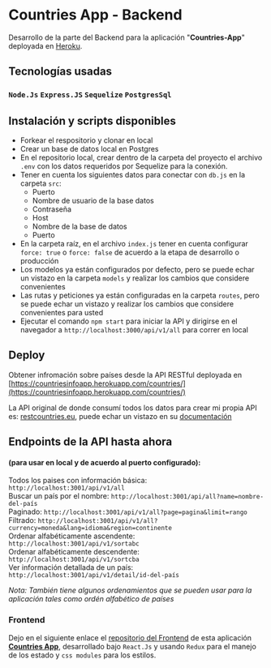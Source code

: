 # Countries App - Backend

Desarrollo de la parte del Backend para la aplicación "**Countries-App**" deployada en [Heroku](https://www.heroku.com/home).

## Tecnologías usadas
### `Node.Js` `Express.JS` `Sequelize` `PostgresSql`

## Instalación y scripts disponibles
- Forkear el respositorio y clonar en local
- Crear un base de datos local en Postgres
- En el repositorio local, crear dentro de la carpeta del proyecto el archivo `.env` con los datos requeridos por Sequelize para la conexión.
- Tener en cuenta los siguientes datos para conectar con `db.js` en la carpeta `src`: 
  - Puerto
  - Nombre de usuario de la base datos
  - Contraseña
  - Host
  - Nombre de la base de datos
  - Puerto
- En la carpeta raíz, en el archivo `index.js` tener en cuenta configurar `force: true` o `force: false` de acuerdo a la etapa de desarrollo o producción
- Los modelos ya están configurados por defecto, pero se puede echar un vistazo en la carpeta `models` y realizar los cambios que considere convenientes
- Las rutas y peticiones ya están configuradas en la carpeta `routes`, pero se puede echar un vistazo y realizar los cambios que considere convenientes para usted
- Ejecutar el comando `npm start` para iniciar la API y dirigirse en el navegador a `http://localhost:3000/api/v1/all` para correr en local

## Deploy
Obtener infromación sobre países desde la API RESTful deployada en [https://countriesinfoapp.herokuapp.com/countries/](https://countriesinfoapp.herokuapp.com/countries/) 

La API original de donde consumí todos los datos para crear mi propia API es: [restcountries.eu](https://restcountries.com/#api-endpoints-v3-all), puede echar un vistazo en su [documentación](https://restcountries.com/#api-endpoints-v3-all)

## Endpoints de la API hasta ahora 
#### (para usar en local y de acuerdo al puerto configurado):
Todos los paises con información básica: `http://localhost:3001/api/v1/all` \
Buscar un país por el nombre: `http://localhost:3001/api/all?name=nombre-del-país` \
Paginado: `http://localhost:3001/api/v1/all?page=pagina&limit=rango` \
Filtrado: `http://localhost:3001/api/v1/all?currency=moneda&lang=idioma&region=continente` \
Ordenar alfabéticamente ascendente: `http://localhost:3001/api/v1/sortabc` \
Ordenar alfabéticamente descendente: `http://localhost:3001/api/v1/sortcba` \
Ver información detallada de un país: `http://localhost:3001/api/v1/detail/id-del-país`

*Nota: También tiene algunos ordenamientos que se pueden usar para la aplicación tales como ordén alfabético de países*

### Frontend
Dejo en el siguiente enlace el [repositorio del Frontend](https://github.com/lavalbuena357/countries-app-frontend) de esta aplicación [**Countries App**](https://countriesinfo-app.web.app/), desarrollado bajo `React.Js` y usando `Redux` para el manejo de los estado y `css modules` para los estilos.
